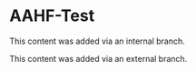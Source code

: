 # AAHF-Test

This content was added via an internal branch.

This content was added via an external branch.
